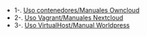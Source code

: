 * 1-. [Uso contenedores/Manuales Owncloud](Owncloud)
* 2-. [Uso Vagrant/Manuales Nextcloud](Nextcloud)
* 3-. [Uso VirtualHost/Manual Worldpress](Worldpress)
